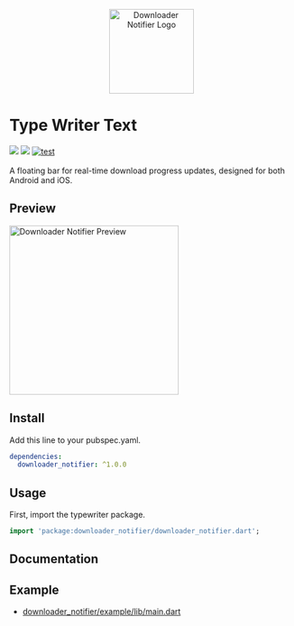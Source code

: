 <p align="center">
  <img src="https://user-images.githubusercontent.com/45191605/272785686-7a626063-6047-463a-b931-db256c708335.png" alt="Downloader Notifier Logo" width="150">
</p>

# Type Writer Text

<a href='https://pub.dev/packages/downloader_notifier'><img src='https://img.shields.io/pub/v/downloader_notifier.svg?logo=flutter&color=blue&style=flat-square'/></a>
<a href="https://codecov.io/gh/Nialixus/downloader_notifier"><img src="https://codecov.io/gh/Nialixus/downloader_notifier/graph/badge.svg?token=T66X1R33QE"/></a>
<a href="https://github.com/Nialixus/downloader_notifier/actions"><img src="https://github.com/Nialixus/downloader_notifier/actions/workflows/test_coverage.yaml/badge.svg" alt="test"/></a>
\
\
A floating bar for real-time download progress updates, designed for both Android and iOS.

## Preview

<img src="https://github.com/user-attachments/assets/451d0265-dd2d-4134-807d-a02e1f17b8bb" alt="Downloader Notifier Preview" width="300">


## Install

Add this line to your pubspec.yaml.

```yaml
dependencies:
  downloader_notifier: ^1.0.0
```

## Usage

First, import the typewriter package.

```dart
import 'package:downloader_notifier/downloader_notifier.dart';
```
<!-- 
And use it like this

```dart
TypeWriter.text(
  'lorem ipsum dolot sit amet ...',
  duration: const Duration(milliseconds: 50),
);
```

And for the builder, you need to initiate a controller like this one.

```dart
final controller = TypeWriterController(text: 'Hello World',
  duration: const Duration(milliseconds: 50),
);

// also if you want the typewriter to not only changing
// the character but also words, you can use this controller.

final valueController = TypeWriterController.fromValue(
  TypeWriterValue([
    'First Paragraph',
    'Next Paragraph',
    'Last Paragraph',
  ]),
  duration: const Duration(milliseconds: 50),
);

// you can also integrate the controller with Stream<String> like this one.

final streamController = TypeWriterController.fromStream(
  StreamController<String>().stream
);

TypeWriter(
  controller: controller, // valueController // streamController
  builder: (context, value) {
    return Text(
      value.text,
      maxLines: 2,
      minFontSize: 2.0,
    );
  }
);
``` -->

## Documentation
<!-- 
### TypeWriter.text

| Property           | Purpose                                                                                                           |
| ------------------ | ----------------------------------------------------------------------------------------------------------------- |
| repeat             | Specifies whether the animation should repeat once completed (default is `false`).                                |
| enabled            | Is the flag to play the animation or not.                                                                         |
| maintainSize       | Specifies whether the size of the layout text should be maintained.                                               |
| duration           | Delay time between each character.                                                                                |
| alignment          | Alignment of the text layout.                                                                                     |
| text               | The text to be displayed during the typewriter animation.                                                         |
| onChanged          | Callback function for when the text is changed.                                                                   |
| textAlign          | Alignment of the text.                                                                                            |
| style              | Style of the text.                                                                                                |
| maxLines           | Maximum number of lines to be displayed.                                                                          |
| overflow           | Overflow behavior of the text.                                                                                    |
| semanticsLabel     | Semantics label of the text.                                                                                      |
| softWrap           | Specifies whether the text should break at soft line breaks.                                                      |
| strutStyle         | Strut style of the text.                                                                                          |
| locale             | Locale of the text.                                                                                               |
| textDirection      | Text direction of the text.                                                                                       |
| textHeightBehavior | Text height behavior of the text.                                                                                 |
| textWidthBasis     | Text width basis of the text.                                                                                     |
| selectionColor     | Color of the selection.                                                                                           |
| onFinished         | Is a callback that triggered when the animation is done. This requires [enabled] as `true` and repeat as `false`. |

### TypeWriter

| Property   | Purpose                                                                                                           |
| ---------- | ----------------------------------------------------------------------------------------------------------------- |
| controller | Controller that manage the animation. You can use `TypeWriterController` or `TypeWriterController.fromValue`.     |
| enabled    | Is the flag to play the animation or not.                                                                         |
| builder    | Builder that contains `TypeWriterValue` in sequence.                                                              |
| onFinished | Is a callback that triggered when the animation is done. This requires [enabled] as `true` and repeat as `false`. | -->

## Example

- <a href="https://github.com/Nialixus/downloader_notifier/blob/master/example/lib/main.dart">downloader_notifier/example/lib/main.dart</a>
